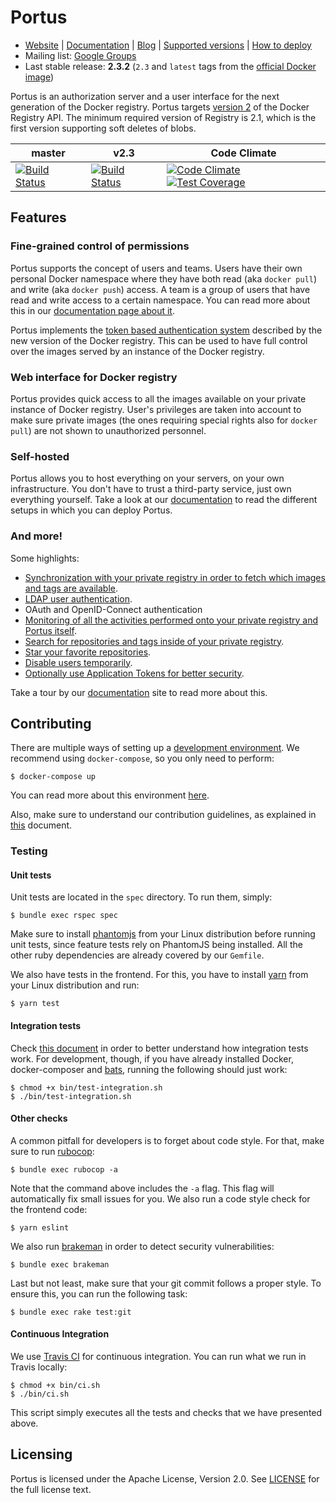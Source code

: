 # Portus

- [Website](http://port.us.org/) | [Documentation](http://port.us.org/documentation.html) | [Blog](http://port.us.org/blog/index.html) | [Supported versions](http://port.us.org/docs/versions.html) | [How to deploy](http://port.us.org/docs/deploy.html)
- Mailing list: [Google Groups](https://groups.google.com/forum/#!forum/portus-dev)
- Last stable release: **2.3.2** (`2.3` and `latest` tags from the [official Docker image](https://hub.docker.com/r/opensuse/portus/))

Portus is an authorization server and a user interface for the next generation
of the Docker registry. Portus targets [version
2](https://github.com/docker/distribution/blob/master/docs/spec/api.md) of the
Docker Registry API. The minimum required version of Registry is 2.1, which is
the first version supporting soft deletes of blobs.

| master | v2.3 | Code Climate |
|--------|------|--------------|
| [![Build Status](https://travis-ci.org/SUSE/Portus.svg?branch=master)](https://travis-ci.org/SUSE/Portus) | [![Build Status](https://travis-ci.org/SUSE/Portus.svg?branch=v2.3)](https://travis-ci.org/SUSE/Portus) | [![Code Climate](https://codeclimate.com/github/SUSE/Portus/badges/gpa.svg)](https://codeclimate.com/github/SUSE/Portus) [![Test Coverage](https://codeclimate.com/github/SUSE/Portus/badges/coverage.svg)](https://codeclimate.com/github/SUSE/Portus/coverage) |

## Features

### Fine-grained control of permissions

Portus supports the concept of users and teams. Users have their own personal
Docker namespace where they have both read (aka `docker pull`) and write (aka
`docker push`) access. A team is a group of users that have read and write
access to a certain namespace. You can read more about this in our
[documentation page about
it](http://port.us.org/features/3_teams_namespaces_and_users.html).

Portus implements the [token based authentication
system](https://github.com/docker/distribution/blob/master/docs/spec/auth/token.md)
described by the new version of the Docker registry. This can be used to have
full control over the images served by an instance of the Docker registry.

### Web interface for Docker registry

Portus provides quick access to all the images available on your private
instance of Docker registry. User's privileges are taken into account to make
sure private images (the ones requiring special rights also for `docker pull`)
are not shown to unauthorized personnel.

### Self-hosted

Portus allows you to host everything on your servers, on your own
infrastructure. You don't have to trust a third-party service, just own
everything yourself. Take a look at our
[documentation](http://port.us.org/docs/deploy.html) to read the different
setups in which you can deploy Portus.

### And more!

Some highlights:

- [Synchronization with your private registry in order to fetch which images and tags are available](http://port.us.org/features/1_Synchronizing-the-Registry-and-Portus.html).
- [LDAP user authentication](http://port.us.org/features/2_LDAP-support.html).
- OAuth and OpenID-Connect authentication
- [Monitoring of all the activities performed onto your private registry and Portus itself](http://port.us.org/features/4_audit.html).
- [Search for repositories and tags inside of your private registry](http://port.us.org/features/5_search.html).
- [Star your favorite repositories](http://port.us.org/features/6_starring.html).
- [Disable users temporarily](http://port.us.org/features/7_disabling_users.html).
- [Optionally use Application Tokens for better security](http://port.us.org/features/application_tokens.html).

Take a tour by our [documentation](http://port.us.org/features.html) site to
read more about this.

## Contributing

There are multiple ways of setting up a [development
environment](https://github.com/SUSE/Portus/wiki#developmentplayground-environments). We
recommend using `docker-compose`, so you only need to perform:

    $ docker-compose up

You can read more about this environment
[here](https://github.com/SUSE/Portus/wiki/Docker-Compose-Environment).

Also, make sure to understand our contribution guidelines, as explained in
[this](https://github.com/SUSE/Portus/blob/master/CONTRIBUTING.md) document.

### Testing

#### Unit tests

Unit tests are located in the `spec` directory. To run them, simply:

    $ bundle exec rspec spec

Make sure to install [phantomjs](http://phantomjs.org/) from your Linux
distribution before running unit tests, since feature tests rely on PhantomJS
being installed. All the other ruby dependencies are already covered by our
`Gemfile`.

We also have tests in the frontend. For this, you have to install
[yarn](https://yarnpkg.com/) from your Linux distribution and run:

    $ yarn test

#### Integration tests

Check [this
document](https://github.com/SUSE/Portus/blob/master/spec/integration/README.md)
in order to better understand how integration tests work. For development,
though, if you have already installed Docker, docker-composer and
[bats](https://github.com/sstephenson/bats), running the following should just
work:

```
$ chmod +x bin/test-integration.sh
$ ./bin/test-integration.sh
```

#### Other checks

A common pitfall for developers is to forget about code style. For that, make
sure to run [rubocop](https://github.com/bbatsov/rubocop):

    $ bundle exec rubocop -a

Note that the command above includes the `-a` flag. This flag will automatically
fix small issues for you. We also run a code style check for the frontend code:

    $ yarn eslint

We also run [brakeman](https://brakemanscanner.org/) in order to detect security
vulnerabilities:

    $ bundle exec brakeman

Last but not least, make sure that your git commit follows a proper style. To
ensure this, you can run the following task:

    $ bundle exec rake test:git

#### Continuous Integration

We use [Travis CI](https://travis-ci.org/) for continuous integration. You can
run what we run in Travis locally:

```
$ chmod +x bin/ci.sh
$ ./bin/ci.sh
```

This script simply executes all the tests and checks that we have presented
above.

## Licensing

Portus is licensed under the Apache License, Version 2.0. See
[LICENSE](https://github.com/SUSE/Portus/blob/master/LICENSE) for the full
license text.
